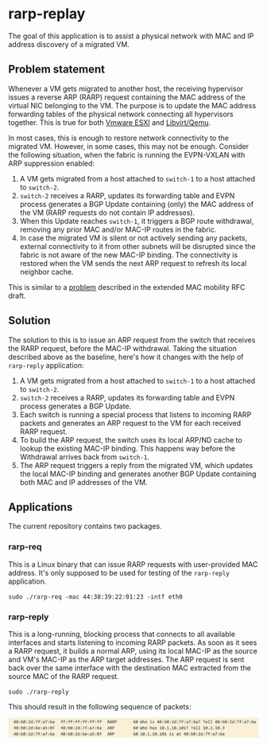 # rarp-replay

The goal of this application is to assist a physical network with MAC and IP address discovery of a migrated VM.

## Problem statement

Whenever a VM gets migrated to another host, the receiving hypervisor issues a reverse ARP (RARP) request containing the MAC address of the virtual NIC belonging to the VM. The purpose is to update the MAC address forwarding tables of the physical network connecting all hypervisors together. This is true for both [Vmware ESXI](https://kb.vmware.com/s/article/90045) and [Libvirt/Qemu](https://docs.openstack.org/nova/zed/configuration/config.html#workarounds.enable_qemu_monitor_announce_self).

In most cases, this is enough to restore network connectivity to the migrated VM. However, in some cases, this may not be enough. Consider the following situation, when the fabric is running the EVPN-VXLAN with ARP suppression enabled:

1. A VM gets migrated from a host attached to `switch-1` to a host attached to `switch-2`.
2. `switch-2` receives a RARP, updates its forwarding table and EVPN process generates a BGP Update containing (only) the MAC address of the VM (RARP requests do not contain IP addresses). 
3. When this Update reaches `switch-1`, it triggers a BGP route withdrawal, removing any prior MAC and/or MAC-IP routes in the fabric.
4. In case the migrated VM is silent or not actively sending any packets, external connectivity to it from other subnets will be disrupted since the fabric is not aware of the new MAC-IP binding. The connectivity is restored when the VM sends the next ARP request to refresh its local neighbor cache.

This is similar to a [problem](https://datatracker.ietf.org/doc/html/draft-ietf-bess-evpn-irb-extended-mobility-08#section-8.8) described in the extended MAC mobility RFC draft. 

## Solution

The solution to this is to issue an ARP request from the switch that receives the RARP request, before the MAC-IP withdrawal. Taking the situation described above as the baseline, here's how it changes with the help of `rarp-reply` application:

1. A VM gets migrated from a host attached to `switch-1` to a host attached to `switch-2`.
2. `switch-2` receives a RARP, updates its forwarding table and EVPN process generates a BGP Update. 
3. Each switch is running a special process that listens to incoming RARP packets and generates an ARP request to the VM for each received RARP request.
4. To build the ARP request, the switch uses its local ARP/ND cache to lookup the existing MAC-IP binding. This happens way before the Withdrawal arrives back from `switch-1`.
5. The ARP request triggers a reply from the migrated VM, which updates the local MAC-IP binding and generates another BGP Update containing both MAC and IP addresses of the VM.

## Applications

The current repository contains two packages.

### rarp-req

This is a Linux binary that can issue RARP requests with user-provided MAC address. It's only supposed to be used for testing of the `rarp-reply` application.

```
sudo ./rarp-req -mac 44:38:39:22:01:23 -intf eth0
```

### rarp-reply

This is a long-running, blocking process that connects to all available interfaces and starts listening to incoming RARP packets. As soon as it sees a RARP request, it builds a normal ARP, using its local MAC-IP as the source and VM's MAC-IP as the ARP target addresses. The ARP request is sent back over the same interface with the destination MAC extracted from the source MAC of the RARP request.

```
sudo ./rarp-reply
```

This should result in the following sequence of packets:

![](./rarp-reply.png)
